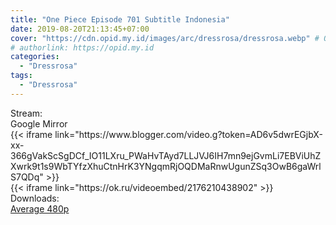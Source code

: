 ```yaml
---
title: "One Piece Episode 701 Subtitle Indonesia"
date: 2019-08-20T21:13:45+07:00
cover: "https://cdn.opid.my.id/images/arc/dressrosa/dressrosa.webp" # Optional, cover
# authorlink: https://opid.my.id
categories:
  - "Dressrosa"
tags:
  - "Dressrosa"
---
```

<div class="ui menu violet borderless inverted">
  <div class="header item active">
        Stream:
    </div>
  <a class="active item" data-tab="google">
    <i class="google drive icon"></i> Google
  </a>
  <a class="item nounderline" data-tab="mirror">
    <i class="odnoklassniki icon"></i> Mirror
  </a>
</div>
<div class="ui bottom attached tab segment active" style="border:0 !important;" data-tab="google">
{{< iframe link="https://www.blogger.com/video.g?token=AD6v5dwrEGjbX-xx-366gVakScSgDCf_IO11LXru_PWaHvTAyd7LLJVJ6IH7mn9ejGvmLi7EBViUhZXwrk9t1s9WbTYfzXhuCtnHrK3YNgqmRjOQDMaRnwUgunZSq3OwB6gaWrlS7QDq" >}}
</div>
<div class="ui bottom attached tab segment" style="border:0 !important;" data-tab="mirror">
{{< iframe link="https://ok.ru/videoembed/2176210438902" >}}
</div>
<div class="ui menu violet borderless inverted">
  <div class="header item active">
        Downloads:
    </div>
  <a class="item nounderline" href="https://ouo.io/ze5IhS" target="_blank" rel="dofollow"><i class="google drive icon"></i>
    Average 480p</a>
</div>